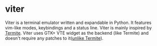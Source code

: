 # viter
Viter is a terminal emulator written and expandable in Python. It features vim-like modes, keybindings and a status line. Viter is mainly inspired by [Termite](https://github.com/thestinger/termite). Viter uses GTK+ VTE widget as the backend (like Termite) and doesn't require any patches to it([unlike Termite](https://github.com/thestinger/termite#dependencies)).
